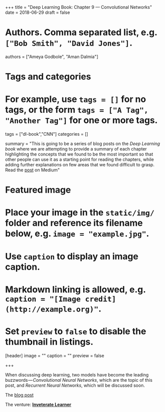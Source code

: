 +++
title = "Deep Learning Book: Chapter 9 — Convolutional Networks"
date = 2018-06-29
draft = false

# Authors. Comma separated list, e.g. `["Bob Smith", "David Jones"]`.
authors = ["Ameya Godbole", "Aman Dalmia"]

# Tags and categories
# For example, use `tags = []` for no tags, or the form `tags = ["A Tag", "Another Tag"]` for one or more tags.
tags = ["dl-book","CNN"]
categories = []

summary = "This is going to be a series of blog posts on the *Deep Learning book* where we are attempting to provide a summary of each chapter highlighting the concepts that we found to be the most important so that other people can use it as a starting point for reading the chapters, while adding further explanations on few areas that we found difficult to grasp. Read the [post](https://medium.com/inveterate-learner/deep-learning-book-chapter-9-convolutional-networks-45e43bfc718d) on Medium"

# Featured image
# Place your image in the `static/img/` folder and reference its filename below, e.g. `image = "example.jpg"`.
# Use `caption` to display an image caption.
#   Markdown linking is allowed, e.g. `caption = "[Image credit](http://example.org)"`.
# Set `preview` to `false` to disable the thumbnail in listings.
[header]
image = ""
caption = ""
preview = false

+++

When discussing deep learning, two models have become the leading buzzwords — *Convolutional Neural Networks*, which are the topic of this post, and *Recurrent Neural Networks*, which will be discussed soon.

The [blog post](https://medium.com/inveterate-learner/deep-learning-book-chapter-9-convolutional-networks-45e43bfc718d)

The venture: [**Inveterate Learner**](https://medium.com/inveterate-learner)